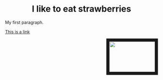 <!DOCTYPE html>
<html>
<body>

<h1 align="center"> I like to eat strawberries </h1>


<p>My first paragraph.</p>

</body>
</html>

<a href="https://www.w3schools.com">This is a link</a>


<p align="right">
<img src=https://th.bing.com/th/id/OIP.3QDWuvwi6bKF3kNNNVWb3gHaEo?w=302&h=189&c=7&r=0&o=5&pid=1.7"=80" width="150" height="100" border="10"/>
</p>
